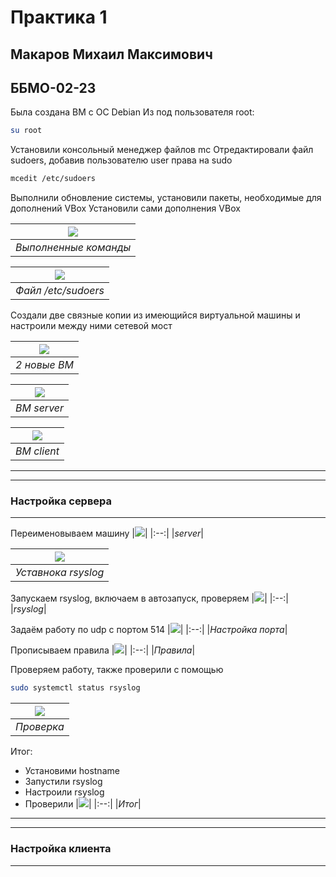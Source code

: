 # Практика 1
## Макаров Михаил Максимович
## ББМО-02-23
Была создана ВМ с ОС Debian
Из под пользователя root: 
```bash
su root
```
Установили консольный менеджер файлов mc
Отредактировали файл sudoers, добавив пользователю user права на sudo
```bash
mcedit /etc/sudoers
```
Выполнили обновление системы, установили пакеты, необходимые для дополнений VBox
Установили сами дополнения VBox

| ![](images/Снимок%20экрана%202024-09-24%20224417.png) | 
|:--:| 
| *Выполненные команды* |

| ![](images/Снимок%20экрана%202024-09-24%20222856.png) |
|:--:|
| *Файл /etc/sudoers* |

Создали две связные копии из имеющийся виртуальной машины и настроили между ними сетевой мост

| ![](images/Снимок%20экрана%202024-09-24%20220626.png) |
|:--:|
| *2 новые ВМ* |

| ![](images/Снимок%20экрана%202024-09-24%20220653.png) |
|:--:|
| *ВМ server* |

| ![](images/Снимок%20экрана%202024-09-24%20220704.png) |
|:--:|
| *ВМ client* |
___
___
### Настройка сервера
___
Переименовываем машину
|![](images/Снимок%20экрана%202024-09-24%20233110.png)|
|:--:|
|*server*|

|![](images/Снимок%20экрана%202024-09-24%20233402.png)|
|:--:|
|*Уставнока rsyslog*|

Запускаем rsyslog, включаем в автозапуск, проверяем
|![](images/Снимок%20экрана%202024-09-24%20234229.png)|
|:--:|
|*rsyslog*|

Задаём работу по udp с портом 514
|![](images/Снимок%20экрана%202024-09-24%20235530.png)|
|:--:|
|*Настройка порта*|

Прописываем правила
|![](images/Снимок%20экрана%202024-09-24%20234647.png)|
|:--:|
|*Правила*|

Проверяем работу, также проверили с помощью
```bash
sudo systemctl status rsyslog
```
|![](images/Снимок%20экрана%202024-09-24%20234905.png)|
|:--:|
|*Проверка*|

Итог:
- Установими hostname
- Запустили rsyslog
- Настроили rsyslog
- Проверили
|![](images/Снимок%20экрана%202024-09-24%20234955.png)|
|:--:|
|*Итог*|

___
___
### Настройка клиента
___
